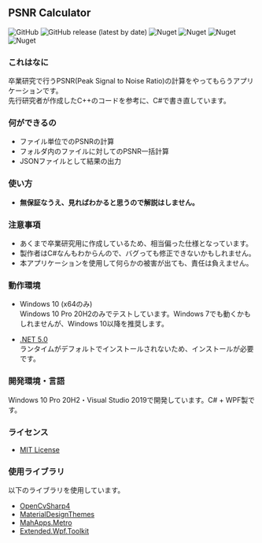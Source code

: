 ## PSNR Calculator

![GitHub](https://img.shields.io/github/license/chronoclover/PSNRCalc)
![GitHub release (latest by date)](https://img.shields.io/github/v/release/chronoclover/PSNRCalc)
![Nuget](https://img.shields.io/nuget/v/OpenCvSharp4?color=darkgrreen&label=OpenCvSharp4)
![Nuget](https://img.shields.io/nuget/v/MahApps.Metro?label=MahApps.Metro)
![Nuget](https://img.shields.io/nuget/v/Extended.Wpf.Toolkit?color=blue&label=Extended.Wpf.Toolkit)
![Nuget](https://img.shields.io/nuget/v/MaterialDesignThemes?color=pink&label=MaterialDesignThemes)

### これはなに
卒業研究で行うPSNR(Peak Signal to Noise Ratio)の計算をやってもらうアプリケーションです。  
先行研究者が作成したC++のコードを参考に、C#で書き直しています。  

### 何ができるの
 - ファイル単位でのPSNRの計算
 - フォルダ内のファイルに対してのPSNR一括計算
 - JSONファイルとして結果の出力 
 
### 使い方
 - **無保証なうえ、見ればわかると思うので解説はしません。**

### 注意事項
 - あくまで卒業研究用に作成しているため、相当偏った仕様となっています。  
 - 製作者はC#なんもわからんので、バグっても修正できないかもしれません。
 - 本アプリケーションを使用して何らかの被害が出ても、責任は負えません。 

### 動作環境
 - Windows 10 (x64のみ)  
Windows 10 Pro 20H2のみでテストしています。Windows 7でも動くかもしれませんが、Windows 10以降を推奨します。  

 - [.NET 5.0](https://dotnet.microsoft.com/download)  
ランタイムがデフォルトでインストールされないため、インストールが必要です。  

### 開発環境・言語
Windows 10 Pro 20H2・Visual Studio 2019で開発しています。C# + WPF製です。

### ライセンス
 - [MIT License](./LICENSE.txt)

### 使用ライブラリ
以下のライブラリを使用しています。  

 - [OpenCvSharp4](https://github.com/shimat/opencvsharp)
 - [MaterialDesignThemes](https://github.com/MaterialDesignInXAML/MaterialDesignInXamlToolkit)
 - [MahApps.Metro](https://mahapps.com)
 - [Extended.Wpf.Toolkit](https://github.com/xceedsoftware/wpftoolkit)
